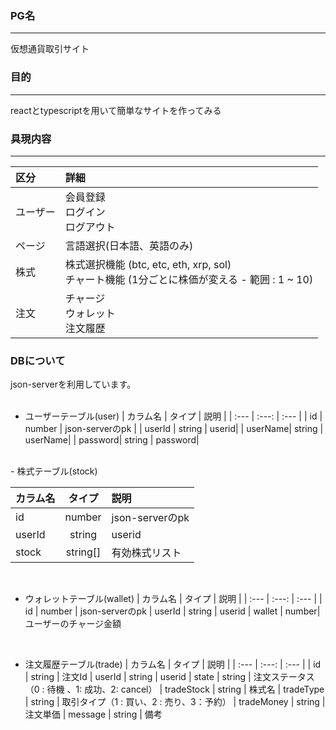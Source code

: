### PG名
---
仮想通貨取引サイト
<br/>

### 目的
---
reactとtypescriptを用いて簡単なサイトを作ってみる
<br/>

### 具現内容
---
| 区分 | 詳細 |
| :--- | :--- |
| ユーザー | 会員登録 <br> ログイン <br> ログアウト |
| ページ | 言語選択(日本語、英語のみ) |
| 株式 | 株式選択機能 (btc, etc, eth, xrp, sol)<br> チャート機能 (1分ごとに株価が変える - 範囲 : 1 ~ 10) |
| 注文 | チャージ <br> ウォレット <br> 注文履歴 |


### DBについて
json-serverを利用しています。
<br/>
<br/>
- ユーザーテーブル(user)
| カラム名 | タイプ | 説明 |
| :--- | :---: | :--- |
|   id      |   number  |   json-serverのpk |
|   userId  |   string  |   userid|
|   userName|   string  |   userName|
|   password|   string  |   password|

<br/>
- 株式テーブル(stock)

| カラム名 | タイプ | 説明 |
| :--- | :---: | :--- |
|   id      |   number  |   json-serverのpk
|   userId  |   string  |   userid
|   stock   |   string[]|   有効株式リスト

<br/>

- ウォレットテーブル(wallet)
| カラム名 | タイプ | 説明 |
| :--- | :---: | :--- |
|   id      |   number  |   json-serverのpk
|   userId  |   string  |   userid
|   wallet   |   number|   ユーザーのチャージ金額

<br/>

- 注文履歴テーブル(trade)
| カラム名 | タイプ | 説明 |
| :--- | :---: | :--- |
|   id     |   string  |   注文Id
|   userId      |   string  |   userid
|   state       |   string  |   注文ステータス（0 : 待機 、1: 成功、2: cancel）
|   tradeStock  |   string  |   株式名
|   tradeType   |   string  |   取引タイプ（1 : 買い、2 : 売り、3：予約）
|   tradeMoney  |   string  |   注文単価
|   message     |   string  |   備考
